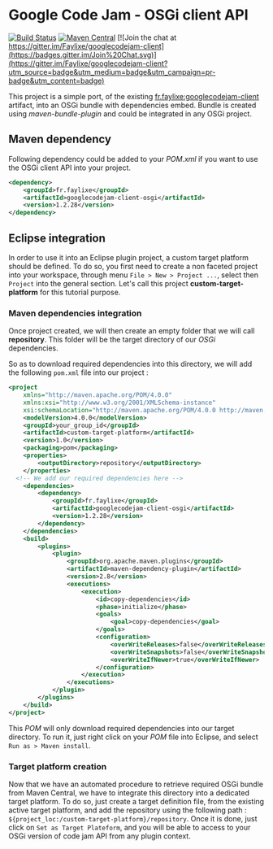# Google Code Jam - OSGi client API
[![Build Status](https://travis-ci.org/Faylixe/googlecodejam-client-osgi.svg)](https://travis-ci.org/Faylixe/googlecodejam-client-osgi) [![Maven Central](https://maven-badges.herokuapp.com/maven-central/fr.faylixe/googlecodejam-client-osgi/badge.svg)](https://maven-badges.herokuapp.com/maven-central/fr.faylixe/googlecodejam-client-osgi) [![Join the chat at https://gitter.im/Faylixe/googlecodejam-client](https://badges.gitter.im/Join%20Chat.svg)](https://gitter.im/Faylixe/googlecodejam-client?utm_source=badge&utm_medium=badge&utm_campaign=pr-badge&utm_content=badge)

This project is a simple port, of the existing
[fr.faylixe:googlecodejam-client](https://github.com/Faylixe/googlecodejam-client)
artifact, into an OSGi bundle with dependencies embed. Bundle is created
using *maven-bundle-plugin* and could be integrated in any OSGi project.

## Maven dependency

Following dependency could be added to your *POM.xml* if you want to use the OSGi client API into your project.

```xml
<dependency>
    <groupId>fr.faylixe</groupId>
    <artifactId>googlecodejam-client-osgi</artifactId>
    <version>1.2.28</version>
</dependency>
```

## Eclipse integration

In order to use it into an Eclipse plugin project, a custom target
platform should be defined. To do so, you first need to create a non faceted
project into your workspace, through menu ``File > New > Project ...``, select
then ``Project`` into the general section. Let's call this project
**custom-target-platform** for this tutorial purpose.

### Maven dependencies integration

Once project created, we will then create an empty folder that we will call
**repository**. This folder will be the target directory of our *OSGi* dependencies.

So as to download required dependencies into this directory, we will add the
following ``pom.xml`` file into our project :

```xml
<project
	xmlns="http://maven.apache.org/POM/4.0.0"
	xmlns:xsi="http://www.w3.org/2001/XMLSchema-instance"
	xsi:schemaLocation="http://maven.apache.org/POM/4.0.0 http://maven.apache.org/xsd/maven-4.0.0.xsd">
	<modelVersion>4.0.0</modelVersion>
	<groupId>your_group_id</groupId>
	<artifactId>custom-target-platform</artifactId>
	<version>1.0</version>
	<packaging>pom</packaging>
	<properties>
		<outputDirectory>repository</outputDirectory>
	</properties>
  <!-- We add our required dependencies here -->
	<dependencies>
		<dependency>
			<groupId>fr.faylixe</groupId>
			<artifactId>googlecodejam-client-osgi</artifactId>
			<version>1.2.28</version>
		</dependency>
	</dependencies>
	<build>
		<plugins>
			<plugin>
				<groupId>org.apache.maven.plugins</groupId>
				<artifactId>maven-dependency-plugin</artifactId>
				<version>2.8</version>
				<executions>
					<execution>
						<id>copy-dependencies</id>
						<phase>initialize</phase>
						<goals>
							<goal>copy-dependencies</goal>
						</goals>
						<configuration>
							<overWriteReleases>false</overWriteReleases>
							<overWriteSnapshots>false</overWriteSnapshots>
							<overWriteIfNewer>true</overWriteIfNewer>
						</configuration>
					</execution>
				</executions>
			</plugin>
		</plugins>
	</build>
</project>
```

This *POM* will only download required dependencies into our target directory.
To run it, just right click on your *POM* file into Eclipse, and select
``Run as > Maven install``.

### Target platform creation

Now that we have an automated procedure to retrieve required OSGi bundle from
Maven Central, we have to integrate this directory into a dedicated target platform.
To do so, just create a target definition file, from the existing active target
platform, and add the repository using the following path :
``${project_loc:/custom-target-platform}/repository``. Once it is done, just click
on ``Set as Target Plateform``, and you will be able to access to your OSGi version
of code jam API from any plugin context.
